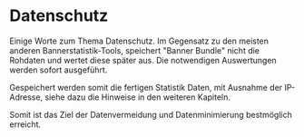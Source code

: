 # Datenschutz

Einige Worte zum Thema Datenschutz. Im Gegensatz zu den meisten anderen
Bannerstatistik-Tools, speichert "Banner Bundle" nicht die Rohdaten und wertet diese
später aus. Die notwendigen  Auswertungen werden sofort ausgeführt.

Gespeichert werden somit die fertigen Statistik Daten, mit Ausnahme der IP-Adresse,
siehe dazu die Hinweise in den weiteren Kapiteln.

Somit ist das Ziel der Datenvermeidung und Datenminimierung bestmöglich erreicht.
